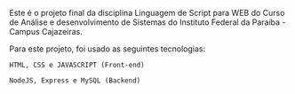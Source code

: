 
Este é o projeto final da disciplina Linguagem de Script para WEB do Curso de Análise e desenvolvimento de Sistemas do Instituto Federal da Paraíba - Campus Cajazeiras.

Para este projeto, foi usado as seguintes tecnologias: 

    HTML, CSS e JAVASCRIPT (Front-end)

    NodeJS, Express e MySQL (Backend)


